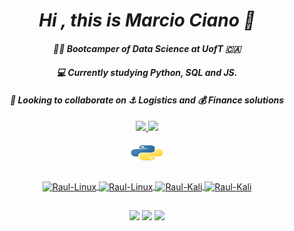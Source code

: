 <div align="center">
  <h1> <em> Hi , this is Marcio Ciano 👋</em></h1>
  <h4> <em>🧑‍🎓 Bootcamper of Data Science at UofT 🇨🇦 </em></h4>
  <h4> <em>💻 Currently studying Python, SQL and JS. </em></hr>
  <h4> <em>🔑 Looking to collaborate on ⚓ Logistics and 💰 Finance solutions </em> </h4>
 </div>
 <div align="center">
   <a href="https://github.com/mciano">
   <img height="180em" src="https://github-readme-stats.vercel.app/api?username=mciano&show_icons=true&theme=dracula&include_all_commits=true&count_private=true"/>
   <img height="180em" src="https://github-readme-stats.vercel.app/api/top-langs/?username=mciano&layout=compact&langs_count=7&theme=dracula"/>

 </div>
   <div style="display: inline_block" align="center"><br>
   <img align="center" alt="Rafa-Js" height="30" width="64" src="https://raw.githubusercontent.com/devicons/devicon/master/icons/python/python-original.svg">
    
</div>
 
##
  <div align="center">
   <img align="center" alt="Raul-Linux" height="30" width="60" src="https://img.shields.io/badge/Pandas-2C2D72?style=for-the-badge&logo=pandas&logoColor=white">
   <img align="center" alt="Raul-Linux" height="30" width="60" src="https://img.shields.io/badge/Plotly-239120?style=for-the-badge&logo=plotly&logoColor=white">
   <img align="center" alt="Raul-Kali" height="30" width="60" src="https://img.shields.io/badge/mac%20os-000000?style=for-the-badge&logo=apple&logoColor=white">
   <img align="center" alt="Raul-Kali" height="30" width="60" src="https://img.shields.io/badge/Visual_Studio-5C2D91?style=for-the-badge&logo=visual%20studio&logoColor=white">   
   </div>
  
##
  
  <div align="center"> 
  <a href="https://instagram.com/mciano" target="_blank"><img src="https://img.shields.io/badge/-Instagram-%23E4405F?style=for-the-badge&logo=instagram&logoColor=white" target="_blank"></a>
  <a href = "mailto:mciano23@gmail.com"><img src="https://img.shields.io/badge/-Gmail-%23333?style=for-the-badge&logo=gmail&logoColor=white" target="_blank"></a>
  <a href="https://www.linkedin.com/in/marciorciano/" target="_blank"><img src="https://img.shields.io/badge/-LinkedIn-%230077B5?style=for-the-badge&logo=linkedin&logoColor=white" target="_blank"></a> 
